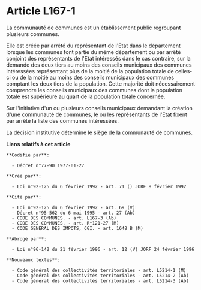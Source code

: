 # Article L167-1

La communauté de communes est un établissement public regroupant plusieurs communes.

Elle est créée par arrêté du représentant de l'Etat dans le département lorsque les communes font partie du même département
ou par arrêté conjoint des représentants de l'Etat intéressés dans le cas contraire, sur la demande des deux tiers au moins
des conseils municipaux des communes intéressées représentant plus de la moitié de la population totale de celles-ci ou de la
moitié au moins des conseils municipaux des communes comptant les deux tiers de la population. Cette majorité doit
nécessairement comprendre les conseils municipaux des communes dont la population totale est supérieure au quart de la
population totale concernée.

Sur l'initiative d'un ou plusieurs conseils municipaux demandant la création d'une communauté de communes, le ou les
représentants de l'Etat fixent par arrêté la liste des communes intéressées.

La décision institutive détermine le siège de la communauté de communes.

**Liens relatifs à cet article**

	**Codifié par**:

	  - Décret n°77-90 1977-01-27

	**Créé par**:

	  - Loi n°92-125 du 6 février 1992 - art. 71 () JORF 8 février 1992

	**Cité par**:

	  - Loi n°92-125 du 6 février 1992 - art. 69 (V)
	  - Décret n°95-562 du 6 mai 1995 - art. 27 (Ab)
	  - CODE DES COMMUNES. - art. L167-3 (Ab)
	  - CODE DES COMMUNES. - art. R*121-27 (M)
	  - CODE GENERAL DES IMPOTS, CGI. - art. 1648 B (M)

	**Abrogé par**:

	  - Loi n°96-142 du 21 février 1996 - art. 12 (V) JORF 24 février 1996

	**Nouveaux textes**:

	  - Code général des collectivités territoriales - art. L5214-1 (M)
	  - Code général des collectivités territoriales - art. L5214-2 (Ab)
	  - Code général des collectivités territoriales - art. L5214-3 (Ab)
